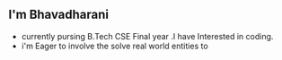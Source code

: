 ## I'm Bhavadharani 
* currently pursing B.Tech CSE Final year .I have Interested in coding.
* i'm Eager to involve the solve real world entities to  
